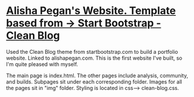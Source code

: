 # [Alisha Pegan's Website. Template based from -> Start Bootstrap - Clean Blog](https://startbootstrap.com/theme/clean-blog/)

Used the Clean Blog theme from startbootstrap.com to build a portfolio website. Linked to alishapegan.com. This is the first website I've built, so I'm quite pleased with myself. 

The main page is index.html. The other pages include analysis, community, and builds. Subpages sit under each corresponding folder. Images for all the pages sit in "img" folder. Styling is located in css--> clean-blog.css. 

